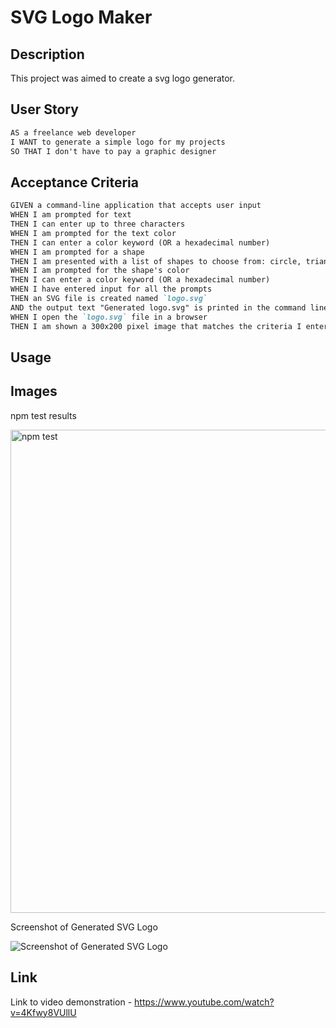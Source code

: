 # SVG Logo Maker

## Description

This project was aimed to create a svg logo generator. 

## User Story

```md
AS a freelance web developer
I WANT to generate a simple logo for my projects
SO THAT I don't have to pay a graphic designer
```

## Acceptance Criteria

```md
GIVEN a command-line application that accepts user input
WHEN I am prompted for text
THEN I can enter up to three characters
WHEN I am prompted for the text color
THEN I can enter a color keyword (OR a hexadecimal number)
WHEN I am prompted for a shape
THEN I am presented with a list of shapes to choose from: circle, triangle, and square
WHEN I am prompted for the shape's color
THEN I can enter a color keyword (OR a hexadecimal number)
WHEN I have entered input for all the prompts
THEN an SVG file is created named `logo.svg`
AND the output text "Generated logo.svg" is printed in the command line
WHEN I open the `logo.svg` file in a browser
THEN I am shown a 300x200 pixel image that matches the criteria I entered
```


## Usage 




## Images 

npm test results 


<img width="773" alt="npm test" src="https://github.com/e-aji/week-10-svg-logo-maker/assets/156595423/780342c3-6d7d-4290-9497-0a73953c090f">



Screenshot of Generated SVG Logo 


![Screenshot of Generated SVG Logo](https://github.com/e-aji/week-10-svg-logo-maker/assets/156595423/ee3d4801-3833-4007-a349-d038385e7868)


## Link 


Link to video demonstration - https://www.youtube.com/watch?v=4Kfwy8VUllU 




